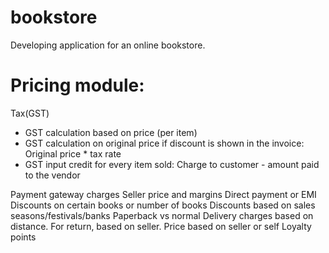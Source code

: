 # bookstore

Developing application for an online bookstore.

# Pricing module:
Tax(GST)

- GST calculation based on price (per item)
- GST calculation on original price if discount is shown in the invoice: Original price * tax rate
- GST input credit for every item sold: Charge to customer - amount paid to the vendor

Payment gateway charges
Seller price and margins
Direct payment or EMI
Discounts on certain books or number of books
Discounts based on sales seasons/festivals/banks
Paperback vs normal
Delivery charges based on distance. For return, based on seller.
Price based on seller or self
Loyalty points
